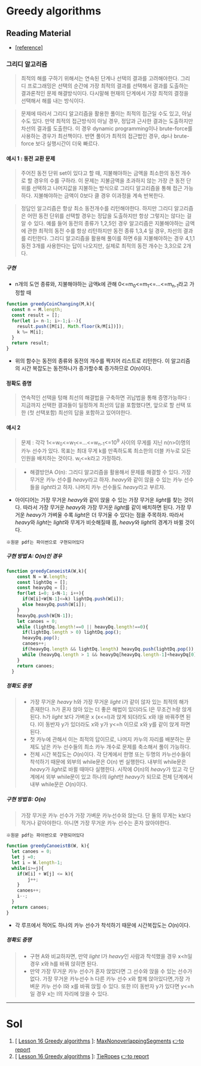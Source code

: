 # Greedy algorithms

## Reading Material
* [[reference]](https://codility.com/media/train/14-GreedyAlgorithms.pdf)
### 그리디 알고리즘
> 최적의 해를 구하기 위해서는 연속된 단계나 선택의 결과를 고려해야한다. 그리디 프로그래밍은 선택의 순간에 가장 최적의 결과를 선택해서 결과를 도출하는 결과론적인 문제 해결방식이다. 다시말해 현재의 단계에서 가장 최적의 결정을 선택해서 해를 내는 방식이다.

> 문제에 따라서 그리디 알고리즘을 활용한 풀이는 최적의 접근일 수도 있고, 아닐 수도 있다. 만약 최적의 접근방식이 아닐 경우, 정답과 근사한 결과는 도출하지만 차선의 결과를 도출한다. 이 경우 dynamic programming이나 brute-force를 사용하는 경우가 최선책이다. 반면 풀이가 최적의 접근법인 경우, dp나 brute-force 보다 실행시간이 더욱 빠르다. 
#### 예시 1 : 동전 교환 문제
> 주어진 동전 단위 set이 있다고 할 때, 지불해야하는 금액을 최소한의 동전 개수로 할 경우의 수를 구하라. 이 문제는 지불금액을 초과하지 않는 가장 큰 동전 단위를 선택하고 나머지값을 지불하는 방식으로 그리디 알고리즘을 통해 접근 가능하다. 지불해야하는 금액이 0보다 클 경우 이과정을 계속 반복한다.

> 정답인 알고리즘은 항상 최소 동전개수를 리턴해야한다. 하지만 그리디 알고리즘은 어떤 동전 단위를 선택할 경우는 정답을 도출하지만 항상 그렇지는 않다는 걸 알 수 있다. 예를 들어 동전의 종류가 1,2,5인 경우 알고리즘은 지불해야하는 금액에 관한 최적의 동전 수를 항상 리턴하지만 동전 종류 1,3,4 일 경우, 차선의 결과를 리턴한다. 그리디 알고리즘을 활용해 풀이를 하면 6을 지불해야하는 경우 4,1,1 동전 3개를 사용한다는 답이 나오지만, 실제로 최적의 동전 개수는 3,3으로 2개다.

##### 구현
* n개의 도언 종류와, 지불해야하는 금액k에 관해 0<=m<sub>0</sub><=m<sub>1</sub><=...<=m<sub>n-1</sub>라고 가정할 때

```javascript
function greedyCoinChanging(M,k){
  const n = M.length;
  const result = [];
  for(let i= n-1; i>-1;i--){
    result.push([M[i], Math.floor(k/M[i])]);
    k %= M[i];
  }
  return result;
}
```
* 위의 함수는 동전의 종류와 동전의 개수를 짝지어 리스트로 리턴한다. 이 알고리즘의 시간 복잡도는 동전하나가 증가할수록 증가하므로 *O*(n)이다.

#### 정확도 증명
> 연속적인 선택을 텅해 최선의 해결법을 구축하면 귀납법을 통해 증명가능하다 : 지금까지 선택한 결과들이 일정하게 최선의 답을 포함했다면, 앞으로 할 선택 또한 (첫 선택포함) 최선의 답을 포함하고 있어야한다.

#### 예시 2
> 문제 : 각각 1<=w<sub>0</sub><=w<sub>1</sub><=...<=w<sub>n-1</sub><=10<sup>9</sup> 사이의 무게를 지닌 n(n>0)명의 카누 선수가 있다. 목표는 최대 무게 k를 만족하도록 최소한의 더블 카누로 모든 인원을 배치하는 것이다. w<sub>i</sub><=k라고 가정하라.

> * 해결방안A <i>O</i>(n): 그리디 알고리즘을 활용해서 문제를 해결할 수 있다. 가장 무거운 카누 선수를 <i>heavy</i>라고 하자. <i>heavy</i>와 같이 않을 수 있는 카누 선수들을 <i>light</i>라고 하자. 나머지 카누 선수들도 <i>heavy</i>라고 부르자.
* 아이디어는 가장 무거운 <i>heavy</i>와 같이 앉을 수 있는 가장 무거운 <i>light</i>를 찾는 것이다. 따라서 가장 무거운 <i>heavy</i>와 가장 무거운 <i>light</i>를 같이 배치하면 된다. 가장 무거운 <i>heavy</i>가 가벼울 수록 <i>light</i>은 더 무거울 수 있다는 점을 주목하자. 따라서 <i>heavy</i>와 <i>light</i>는 <i>light</i>와 무게가 비슷해질때 쯤, <i>heavy</i>와 <i>light</i>의 경계가 바뀔 것이다.

`※원문 pdf는 파이썬으로 구현되어있다`
##### 구현 방법 A: O(n)인 경우
```javascript
function greedyCanoeistA(W,k){
    const N = W.length;
    const lightDq = [];
    const heavyDq = [];
    for(let i=0; i<N-1; i++){
      if(W[i]+W[N-1]<=k) lightDq.push(W[i]);
      else heavyDq.push(W[i]);
    }
    heavyDq.push(W[N-1]);
    let canoes = 0;
    while (lightDq.length!==0 || heavyDq.length!==0){
      if(lightDq.length > 0) lightDq.pop();
      heavyDq.pop();
      canoes++;
      if(heavyDq.length && lightDq.length) heavyDq.push(lightDq.pop())
      while (heavyDq.length > 1 && heavyDq[heavyDq.length-1]+heavyDq[0]<=k) lightDq.push(heavyDq.shift())
    }
    return canoes;
  }
```
##### 정확도 증명
>* 가장 무거운 <i>heavy</i> h와 가장 무거운 <i>light</i> i가 같이 않자 있는 최적의 해가 존재한다. h가 혼자 앉아 있는 더 좋은 해법이 있더라도 l은 무조건 h랑 앉게 된다. h가 <i>light</i> 보다 가벼운 x (x<=l)과 앉게 되더라도 x와 l을 바꿔주면 된다. l이 동반자 y가 있더라도 x와 y가 y<=h 이므로 x와 y를 같이 앉게 하면 된다.
>* 첫 카누에 관해서 이는 최적의 답이므로, 나머지 카누의 자리를 배분하는 문제도 남은 카누 선수들의 최소 카누 개수로 문제를 축소해서 풀이 가능하다.
>* 전체 시간 복잡도는 <i>O</i>(n)이다. 각 단계에서 한명 또는 두명의 카누선수들이 착석하기 때문에 외부의 while문은 O(n) 번 실행한다. 내부의 while문은 <i>heavy</i>가 <i> light</i>로 바뀔 때마다 실행한다. 시작에 <i>O</i>(n)의 <i>heavy</i>가 있고 각 단계에서 외부 while문이 있고 하나의 <i>light</i>만 <i>heavy</i>가 되므로 전체 단계에서 내부 while문은 <i>O</i>(n)이다.

##### 구현 방법 B: O(n) 
> 가장 무거운 카누 선수가 가장 가벼운 카누선수와 앉는다. 단 둘의 무게는 k보다 작거나 같아야한다. 아니면 가장 무거운 카누 선수는 혼자 앉아야한다.

`※원문 pdf는 파이썬으로 구현되어있다`
```javascript
function greedyCanoeistB(W, k){
  let canoes = 0;
  let j =0;
  let i = W.length-1;
  while(i>=j){
    if(W[i] + W[j] <= k){
        j++;
    }
    canoes++;
    i--;
  }
  return canoes;
}
```
* 각 루프에서 적어도 하나의 카누 선수가 착석하기 때문에 시간복잡도는 <i>O</i>(n)이다.

##### 정확도 증명
> * 구현 A와 비교하자면, 만약 <i>light</i> l가 <i>heavy</i>인 사람과 착석했을 경우 x<h일 경우 x와 h를 바꿔 앉히면 된다.
> * 만약 가장 무거운 카누 선수가 혼자 앉았다면 그 선수와 앉을 수 있는 선수가 없다. 가장 무거운 카누선수 h 다른 카누 선수 x와 함께 앉아있다면,가장 가벼운 카누 선수 l와 x를 바꿔 앉힐 수 있다. 또한 l이 동반자 y가 있다면 y<=h 일 경우 x는 l의 자리에 앉을 수 있다. 

----

# Sol

1. [ [Lesson 16  Greedy algorithms](https://github.com/Pyotato/codility_practice/tree/Greedy-algorithms) ]: [MaxNonoverlappingSegments](https://github.com/Pyotato/codility_practice/blob/Greedy-algorithms/MaxNonoverlappingSegments.md) [👉to report](https://app.codility.com/demo/results/trainingA7CPB4-DCS/)
2. [ [Lesson 16  Greedy algorithms](https://github.com/Pyotato/codility_practice/tree/Greedy-algorithms) ]: [TieRopes](https://github.com/Pyotato/codility_practice/blob/Greedy-algorithms/TieRopes.md) [👉to report](https://app.codility.com/demo/results/trainingE6KYAY-7NK/)
